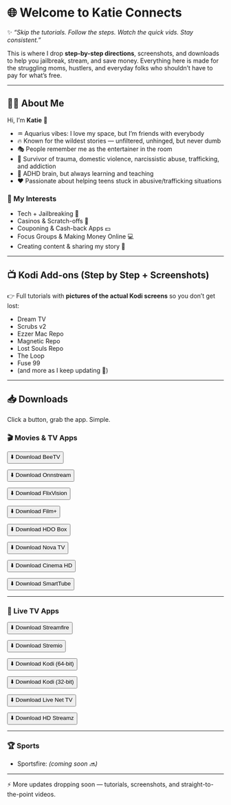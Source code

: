 # 🌐 Welcome to **Katie Connects**

✨ *“Skip the tutorials. Follow the steps. Watch the quick vids. Stay consistent.”*  

This is where I drop **step-by-step directions**, screenshots, and downloads to help you jailbreak, stream, and save money. Everything here is made for the struggling moms, hustlers, and everyday folks who shouldn’t have to pay for what’s free.  

---

## 💁‍♀️ About Me  

Hi, I’m **Katie** 👋  

- ♒ Aquarius vibes: I love my space, but I’m friends with everybody  
- 🔥 Known for the wildest stories — unfiltered, unhinged, but never dumb  
- 🎭 People remember me as the entertainer in the room  
- 💪 Survivor of trauma, domestic violence, narcissistic abuse, trafficking, and addiction  
- 🧠 ADHD brain, but always learning and teaching  
- ❤️ Passionate about helping teens stuck in abusive/trafficking situations  

### 🎲 My Interests  
- Tech + Jailbreaking 🔧  
- Casinos & Scratch-offs 🎰  
- Couponing & Cash-back Apps 💵  
- Focus Groups & Making Money Online 💻  
- Creating content & sharing my story 🎥  

---

## 📺 Kodi Add-ons (Step by Step + Screenshots)  

👉 Full tutorials with **pictures of the actual Kodi screens** so you don’t get lost:  

- Dream TV  
- Scrubs v2  
- Ezzer Mac Repo  
- Magnetic Repo  
- Lost Souls Repo  
- The Loop  
- Fuse 99  
- (and more as I keep updating 👀)  

---

## 📥 Downloads  

Click a button, grab the app. Simple.  

### 🎬 Movies & TV Apps  

<a href="https://github.com/KatieConnects/unlinkedstore/releases/download/v.2.1.1/BeeTV-v4.2.6.Ad-Free.apk" target="_blank"><button>⬇️ Download BeeTV</button></a>  

<a href="https://github.com/KatieConnects/unlinkedstore/releases/download/21.3/onstream-tv-1.1.0.apk" target="_blank"><button>⬇️ Download Onnstream</button></a>  

<a href="https://github.com/KatieConnects/unlinkedstore/releases/download/v.2.1.1/FLIX-VISION-v3.1.2r_.Clone.apk" target="_blank"><button>⬇️ Download FlixVision</button></a>  

<a href="https://github.com/KatieConnects/unlinkedstore/releases/download/v4.0/FilmPlus-v2.3.1r.apk" target="_blank"><button>⬇️ Download Film+</button></a>  

<a href="https://github.com/KatieConnects/unlinkedstore/releases/download/V2.1.3/HDO-Box-v2.1.3.Andriod-TV.apk" target="_blank"><button>⬇️ Download HDO Box</button></a>  

<a href="https://github.com/KatieConnects/unlinkedstore/releases/download/v22.2/NovaTV-v2.2.9b.Ad-Free.apk" target="_blank"><button>⬇️ Download Nova TV</button></a>  

<a href="https://github.com/KatieConnects/unlinkedstore/releases/download/v3.41/cinemahd-v3.4.1.apk" target="_blank"><button>⬇️ Download Cinema HD</button></a>  

<a href="https://github.com/KatieConnects/unlinkedstore/releases/download/V3.34/smarttube_stable.apk" target="_blank"><button>⬇️ Download SmartTube</button></a>  

---

### 📡 Live TV Apps  

<a href="https://github.com/KatieConnects/unlinkedstore/releases/download/v.2.1.1/Streamfire-v1.2.1.apk" target="_blank"><button>⬇️ Download Streamfire</button></a>  

<a href="https://github.com/KatieConnects/unlinkedstore/releases/download/v22.2/Stremio_1.6.7_.Android_TV.apk" target="_blank"><button>⬇️ Download Stremio</button></a>  

<a href="https://github.com/KatieConnects/unlinkedstore/releases/download/21.3/kodi-21.2-Omega-arm64-v8a.apk" target="_blank"><button>⬇️ Download Kodi (64-bit)</button></a>  

<a href="https://github.com/KatieConnects/unlinkedstore/releases/download/21.3/32bitARMKODIOMEGA20.apk" target="_blank"><button>⬇️ Download Kodi (32-bit)</button></a>  

<a href="https://github.com/KatieConnects/unlinkedstore/releases/download/21.3/LiveNetTV_Amazon_1.7.8_Release.apk" target="_blank"><button>⬇️ Download Live Net TV</button></a>  

<a href="https://github.com/KatieConnects/unlinkedstore/releases/download/V3.34/HD_STREAMZ_Latest_3.9.6-a-174_18-Jun-25_436ffe7f_enc.apk" target="_blank"><button>⬇️ Download HD Streamz</button></a>  

---

### 🏆 Sports  

- Sportsfire: *(coming soon 🔜)*  

---

⚡ More updates dropping soon — tutorials, screenshots, and straight-to-the-point videos.  













